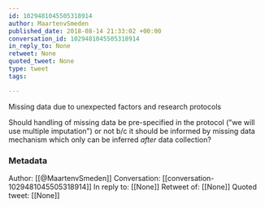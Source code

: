 ```yaml
---
id: 1029481045505318914
author: MaartenvSmeden
published_date: 2018-08-14 21:33:02 +00:00
conversation_id: 1029481045505318914
in_reply_to: None
retweet: None
quoted_tweet: None
type: tweet
tags:

---
```


Missing data due to unexpected factors and research protocols

Should handling of missing data be pre-specified in the protocol ("we will use multiple imputation") or not b/c it should be informed by missing data mechanism which only can be inferred *after* data collection?

### Metadata

Author: [[@MaartenvSmeden]]
Conversation: [[conversation-1029481045505318914]]
In reply to: [[None]]
Retweet of: [[None]]
Quoted tweet: [[None]]
